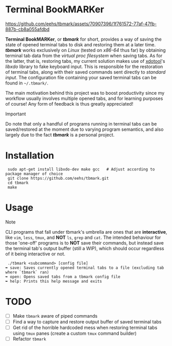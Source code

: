 Terminal BookMARKer
===================

https://github.com/eehs/tbmark/assets/70907396/1f761572-77af-47fb-887b-cb8a055afdbd

**Terminal BookMARKer**, or ***tbmark*** for short, provides a way of saving the state of opened terminal tabs to disk and restoring them at a later time. ***tbmark*** works exclusively on *Linux* (tested on *x86-64* thus far) by obtaining terminal tab data from the *virtual proc filesystem* when saving tabs. As for the latter, that is, restoring tabs, my current solution makes use of [xdotool](https://github.com/jordansissel/xdotool)'s *libxdo* library to fake keyboard input. This is responsible for the restoration of terminal tabs, along with their saved commands sent directly to *standard input*. The configuration file containing your saved terminal tabs can be found in `~/.tbmark/`.

The main motivation behind this project was to boost productivity since my workflow usually involves multiple opened tabs, and for learning purposes of course! Any form of feedback is thus greatly appreciated!

> [!IMPORTANT]
> Do note that only a handful of programs running in terminal tabs can be saved/restored at the moment due to varying program semantics, and also largely due to the fact ***tbmark*** is a personal project.

Installation
============
```
 sudo apt-get install libxdo-dev make gcc   # Adjust according to package manager of choice
 git clone https://github.com/eehs/tbmark.git
 cd tbmark
 make
```

Usage
=====
> [!NOTE]
> CLI programs that fall under tbmark's umbrella are ones that are **interactive**, like `vim`, `less`, `tmux`, and **NOT** `ls`, `grep` and `cat`. The intended behaviour for those 'one-off' programs is to **NOT** save their commands, but instead save the terminal tab's output buffer (still a WIP), which should occur regardless of it being interactive or not.

```
 ./tbmark <subcommand> [config file]
➥ save: Saves currently opened terminal tabs to a file (excluding tab where `tbmark` ran)
➥ open: Opens saved tabs from a tbmark config file
➥ help: Prints this help message and exits
```

TODO
====
- [ ] Make `tbmark` aware of piped commands
- [ ] Find a way to capture and restore output buffer of saved terminal tabs
- [ ] Get rid of the horrible hardcoded mess when restoring terminal tabs using `tmux` panes (create a custom `tmux` command builder)
- [ ] Refactor `tbmark`
